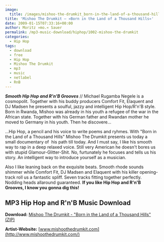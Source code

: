```yaml
---
image:
  title: /images/mishoo-the-drumkit_born-in-the-land-of-a-thousand-hills_front-cover.png
title: 'Mishoo The Drumkit – »Born in the Land of a Thousand Hills«'
date: 2009-01-15T07:33:16+00:00
author: Moritz »mo.« Sauer
permalink: /mp3-music-download/hiphop/1002-mishoo-the-drumkit
categories:
  - Hip Hop
tags:
  - download
  - free
  - Hip Hop
  - Mishoo The Drumkit
  - mp3
  - music
  - netlabel
  - RnB
---
```

***Smooth Hip Hop and R'n'B Grooves*** // Michael Rugamba Negele is a cosmopolit. Together with his buddy producers Comfort Fit, Elaquent and DJ Madsen he presents a soulful, jazzy and intelligent Hip Hop/R'n'B style. Born in Rwanda, Mishoo was already in his youth a refugee of the war in the African state. Together with his German father and Rwandan mother he moved to Germany in his youth. Then he discovere...

<!--more-->

<!--adsense-->

...Hip Hop, a pencil and his voice to write poems and ryhmes. With "Born in the Land of a Thousand Hills" Mishoo The Drumkit presents us today a small documentary of  his path till today. And I must say, I like his smooth way to rap in a deep relaxed voice. Still very American he doesn't bores us with stupid Glamour-Glitter-Shit. No, furtunately he focuses and tells us his story. An intelligent way to introduce yourself as a musician.

Also I like leaning back on the exquisite beats. Smooth rhode sounds shimmer while Comfort Fit, DJ Madsen and Elaquent with his killer opening-track roll us a fantastic spliff. Seven tracks fitting together perfectly. Nodding heads allaround guaranteed. **If you like Hip Hop and R'n'B Grooves, I know you gonna dig this!** 

## MP3 Hip Hop and R'n'B Music Download

**Download:** <a href="http://www.mishoothedrumkit.com/mp3/Mishoo_The_Drumkit_Born_in_the_Land_of_a_Thousand_Hills.zip" target="_blank">Mishoo The Drumkit - "Born in the Land of a Thousand Hills" (ZIP)</a>
  
**Artist-Website:** [www.mishoothedrumkit.com](http://www.mishoothedrumkit.com/)